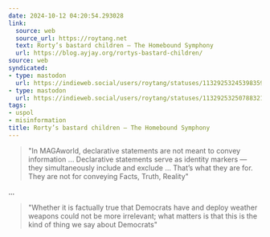 ```yaml
---
date: 2024-10-12 04:20:54.293028
link:
  source: web
  source_url: https://roytang.net
  text: Rorty’s bastard children – The Homebound Symphony
  url: https://blog.ayjay.org/rortys-bastard-children/
source: web
syndicated:
- type: mastodon
  url: https://indieweb.social/users/roytang/statuses/113292532453983592
- type: mastodon
  url: https://indieweb.social/users/roytang/statuses/113292532507883212
tags:
- uspol
- misinformation
title: Rorty’s bastard children – The Homebound Symphony
---
```


> "In MAGAworld, declarative statements are not meant to convey information ... Declarative statements serve as identity markers — they simultaneously include and exclude ... That’s what they are for. They are not for conveying Facts, Truth, Reality"

...

> "Whether it is factually true that Democrats have and deploy weather weapons could not be more irrelevant; what matters is that this is the kind of thing we say about Democrats"